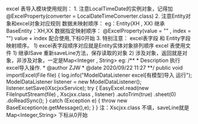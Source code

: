 excel 表导入模块使用规则：
     1. 注意LocalTimeDate的实例对象，记得加 
         @ExcelProperty(converter = LocalDateTimeConverter.class)
     2. 注意Entity对象和excel对象对应规则
         数据未映射顺序：
            eg：Entity(XH , XX)
                 继承BaseEntity：XH,XX
         数据指定映射顺序：
             @ExcelProperty(value = "" , index = "") 
             value + index 配合使用,下标0开始
      3. 特别注意：
          excel表字段 和 Entity字段映射顺序。
          1) excel表字段顺序对应就是Entity实体对象排列顺序
excel 表使用文件
      1) 继承ISave 重新saveLine方法，保存读取的对象
      2) 涉及对象，返回就是对象，非涉及对象，一定是Map<Integer , String>
eg:
  /**
     * Description 执行excel导入操作.
     * @author ZJW
     * @date 2020/09/22 11:27
     **/
    public void importExcel(File file) {
        log.info("ModelDataListener excel[有模型]导入 运行");
        ModelDataListener<Xscjxx> listener = new ModelDataListener<Xscjxx>();
        listener.setSave(iXscjxxService);
        try {
            EasyExcel.read(new FileInputStream(file) , Xscjxx.class , listener)
                    .autoTrim(true)
                    .sheet(0)
                    .doReadSync();
        } catch (Exception e) {
            throw new BaseException(e.getMessage(),e);
        }
    }
注：Xscjxx.class 不填，saveLine就是Map<Integer,String> 下标从0开始    
             
             
                 
             
     
     
    
   
